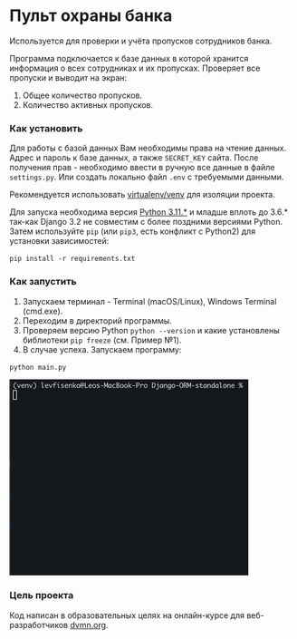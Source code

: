 # Пульт охраны банка #

Используется для проверки и учёта пропусков сотрудников банка.

Программа подключается к базе данных в которой хранится информация о всех сотрудниках и их пропусках.
Проверяет все пропуски и выводит на экран:
1. Общее количество пропусков.
2. Количество активных пропусков.

### Как установить ###

Для работы с базой данных Вам необходимы права на чтение данных.
Адрес и пароль к базе данных, а также `SECRET_KEY` сайта.
После получения прав - необходимо ввести в ручную все данные в файле `settings.py`.
Или создать локально файл `.env` с требуемыми данными.

Рекомендуется использовать [virtualenv/venv](https://docs.python.org/3/library/venv.html) для изоляции проекта. 

Для запуска необходима версия [Python 3.11.*](https://www.python.org/downloads/) и младше вплоть до 3.6.* так-как Django 3.2 не совместим с более поздними версиями Python. 
Затем используйте `pip` (или `pip3`, есть конфликт с Python2) для установки зависимостей:
```
pip install -r requirements.txt
```

### Как запустить ###

1. Запускаем терминал - Terminal (macOS/Linux), Windows Terminal (cmd.exe).
2. Переходим в директорий программы.
3. Проверяем версию Python `python --version` и какие установлены библиотеки `pip freeze` (см. Пример №1).
4. В случае успеха. Запускаем программу:
```
python main.py
```
![Пример №1](<Jun-18-2025 17-34-24.gif>)

### Цель проекта ###

Код написан в образовательных целях на онлайн-курсе для веб-разработчиков [dvmn.org](https://dvmn.org/).